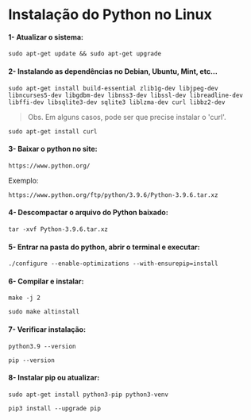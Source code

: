 # Instalação do Python no Linux


#### 1- Atualizar o sistema: 

	sudo apt-get update && sudo apt-get upgrade

#### 2- Instalando as dependências no Debian, Ubuntu, Mint, etc...

	sudo apt-get install build-essential zlib1g-dev libjpeg-dev libncurses5-dev libgdbm-dev libnss3-dev libssl-dev libreadline-dev libffi-dev libsqlite3-dev sqlite3 liblzma-dev curl libbz2-dev

> Obs. Em alguns casos, pode ser que precise instalar o 'curl'.

	sudo apt-get install curl

#### 3- Baixar o python no site:

	https://www.python.org/

Exemplo: 	

	https://www.python.org/ftp/python/3.9.6/Python-3.9.6.tar.xz

#### 4- Descompactar o arquivo do Python baixado:

	tar -xvf Python-3.9.6.tar.xz

#### 5- Entrar na pasta do python, abrir o terminal e executar:

	./configure --enable-optimizations --with-ensurepip=install

#### 6- Compilar e instalar:

	make -j 2

	sudo make altinstall
	
#### 7- Verificar instalação:

	python3.9 --version

	pip --version

#### 8- Instalar pip ou atualizar:


	sudo apt-get install python3-pip python3-venv
	
	pip3 install --upgrade pip
